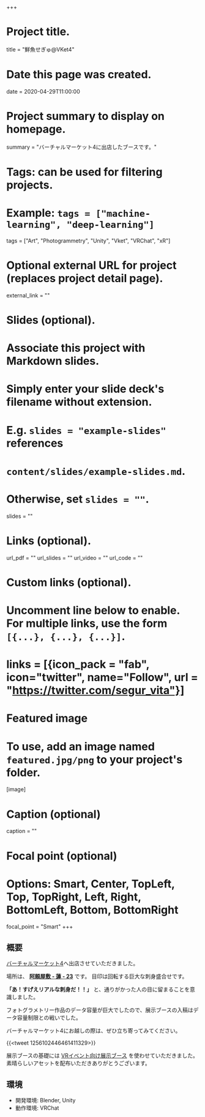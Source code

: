 +++
# Project title.
title = "鮮魚せぎゅ@VKet4"

# Date this page was created.
date = 2020-04-29T11:00:00

# Project summary to display on homepage.
summary = "バーチャルマーケット4に出店したブースです。"

# Tags: can be used for filtering projects.
# Example: `tags = ["machine-learning", "deep-learning"]`
tags = ["Art", "Photogrammetry", "Unity", "Vket", "VRChat", "xR"]

# Optional external URL for project (replaces project detail page).
external_link = ""

# Slides (optional).
#   Associate this project with Markdown slides.
#   Simply enter your slide deck's filename without extension.
#   E.g. `slides = "example-slides"` references 
#   `content/slides/example-slides.md`.
#   Otherwise, set `slides = ""`.
slides = ""

# Links (optional).
url_pdf = ""
url_slides = ""
url_video = ""
url_code = ""

# Custom links (optional).
#   Uncomment line below to enable. For multiple links, use the form `[{...}, {...}, {...}]`.
# links = [{icon_pack = "fab", icon="twitter", name="Follow", url = "https://twitter.com/segur_vita"}]

# Featured image
# To use, add an image named `featured.jpg/png` to your project's folder. 
[image]
  # Caption (optional)
  caption = ""

  # Focal point (optional)
  # Options: Smart, Center, TopLeft, Top, TopRight, Left, Right, BottomLeft, Bottom, BottomRight
  focal_point = "Smart"
+++



## 概要

[バーチャルマーケット4](https://www.v-market.work/v4/catalog/circle/932)へ出店させていただきました。

場所は、 [**阿頼屋敷 - 蓮 - 23**](https://www.v-market.work/v4/catalog/world/18/4) です。
目印は回転する巨大な刺身盛合せです。

**「あ！すげえリアルな刺身だ！！」** と、通りがかった人の目に留まることを意識しました。

フォトグラメトリー作品のデータ容量が巨大でしたので、展示ブースの入稿はデータ容量制限との戦いでした。

バーチャルマーケット4にお越しの際は、ぜひ立ち寄ってみてください。

{{<tweet 1256102446461411329>}}


展示ブースの基礎には [VRイベント向け展示ブース](https://booth.pm/ja/items/1671562) を使わせていただきました。素晴らしいアセットを配布いただきありがとうございます。



## 環境

- 開発環境: Blender, Unity
- 動作環境: VRChat


